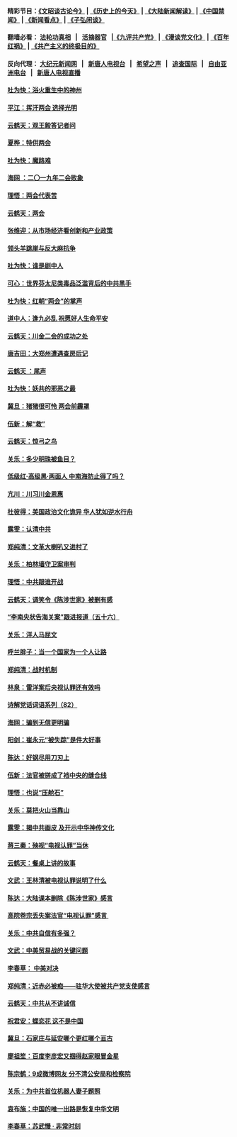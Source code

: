 #### 精彩节目：[《文昭谈古论今》](http://149.28.20.200/wenzhao) | [《历史上的今天》](http://149.28.20.200/today-in-history) | [《大陆新闻解读》](http://149.28.20.200/ntdtv-comedy) | [《中国禁闻》](http://149.28.20.200/ntdtv-news) | [《新闻看点》](http://149.28.20.200/news-insight) | [《子弘闲谈》](http://149.28.20.200/zihongxiantan/) 

 #### 翻墙必看： [法轮功真相](http://149.28.20.200:10000/videos/truth.html) &nbsp;&nbsp;|&nbsp;&nbsp; [活摘器官](http://149.28.20.200:10000/videos/res/Organs/) &nbsp;&nbsp;|[《九评共产党》](http://149.28.20.200:10000/videos/jiuping) | [《漫谈党文化》](http://149.28.20.200:10000/videos/mtdwh) | [《百年红祸》](http://149.28.20.200:10000/videos/bnhh) | [《共产主义的终极目的》](http://149.28.20.200:10000/videos/res/zjmd) 

 #### 反向代理： [大纪元新闻网](http://149.28.20.200:10080/) &nbsp;&nbsp;|&nbsp;&nbsp; [新唐人电视台](http://149.28.20.200:8000/) &nbsp;&nbsp;|&nbsp;&nbsp; [希望之声](http://149.28.20.200:8200/) &nbsp;&nbsp;|&nbsp;&nbsp; [追查国际](http://149.28.20.200:10010/) &nbsp;&nbsp;|&nbsp;&nbsp; [自由亚洲电台](http://149.28.20.200:9800/) &nbsp;&nbsp;|&nbsp;&nbsp; [新唐人电视直播](http://149.28.20.200/) 

#### [吐为快：浴火重生中的神州](../pages/nsc993/n11104106.md?t=03111020) 

#### [平江：挥汗两会 选择光明](../pages/nsc993/n11102501.md?t=03111020) 

#### [云鹤天：观王毅答记者问](../pages/nsc993/n11102511.md?t=03111020) 

#### [夏桦：特供两会](../pages/nsc993/n11102494.md?t=03111020) 

#### [吐为快：魔路难](../pages/nsc993/n11100933.md?t=03111020) 

#### [海网 ：二〇一九年二会败象](../pages/nsc993/n11100934.md?t=03111020) 

#### [理悟：两会代表苦](../pages/nsc993/n11100078.md?t=03111020) 

#### [云鹤天：两会](../pages/nsc993/n11098355.md?t=03111020) 

#### [张维迎：从市场经济看创新和产业政策](../pages/nsc993/n11098282.md?t=03111020) 

#### [领头羊跳崖与反大麻抗争](../pages/nsc993/n11097463.md?t=03111020) 

#### [吐为快：谁是剧中人](../pages/nsc993/n11097236.md?t=03111020) 

#### [可心：世界芬太尼类毒品泛滥背后的中共黑手](../pages/nsc993/n11096116.md?t=03111020) 

#### [吐为快：红朝“两会”的掌声](../pages/nsc993/n11094460.md?t=03111020) 

#### [道中人：逢九必乱 祝愿好人生命平安](../pages/nsc993/n11094393.md?t=03111020) 

#### [云鹤天：川金二会的成功之处](../pages/nsc993/n11093946.md?t=03111020) 

#### [唐吉田：大郑州遭遇查房后记](../pages/nsc993/n11093807.md?t=03111020) 

#### [云鹤天 ：尾声](../pages/nsc993/n11089747.md?t=03111020) 

#### [吐为快：妖共的邪恶之最](../pages/nsc993/n11089010.md?t=03111020) 

#### [冀旦：猪猪很可怜 两会前霾罩](../pages/nsc993/n11087382.md?t=03111020) 

#### [伍新：解“救”](../pages/nsc993/n11087327.md?t=03111020) 

#### [云鹤天：惊弓之鸟](../pages/nsc993/n11087160.md?t=03111020) 

#### [关乐：多少明珠被鱼目？](../pages/nsc993/n11087053.md?t=03111020) 

#### [低级红·高级黑·两面人 中南海防止得了吗？](../pages/nsc993/n11087010.md?t=03111020) 

#### [亢川：川习川金恩惠](../pages/nsc993/n11086704.md?t=03111020) 

#### [杜彼得：美国政治文化诡异 华人犹如逆水行舟](../pages/nsc993/n11085801.md?t=03111020) 

#### [露雯：认清中共](../pages/nsc993/n11083266.md?t=03111020) 

#### [郑纯清：文革大喇叭又进村了](../pages/nsc993/n11081469.md?t=03111020) 

#### [关乐：柏林墙守卫案审判](../pages/nsc993/n11080800.md?t=03111020) 

#### [理悟：中共跟谁开战](../pages/nsc993/n11080757.md?t=03111020) 

#### [云鹤天：调笑令《陈涉世家》被删有感](../pages/nsc993/n11080630.md?t=03111020) 

#### [“李南央状告海关案”跟进报道（五十六）](../pages/nsc993/n11080522.md?t=03111020) 

#### [关乐：洋人马屁文](../pages/nsc993/n11079956.md?t=03111020) 

#### [呼兰胖子：当一个国家为一个人让路](../pages/nsc993/n11078972.md?t=03111020) 

#### [郑纯清：战时机制](../pages/nsc993/n11078268.md?t=03111020) 

#### [林泉：雷洋案后央视认罪还有效吗](../pages/nsc993/n11078210.md?t=03111020) 

#### [诗解党话词语系列（82）](../pages/nsc993/n11078166.md?t=03111020) 

#### [海网：骗到无信更明骗](../pages/nsc993/n11075971.md?t=03111020) 

#### [阳剑：崔永元“被失踪”是件大好事](../pages/nsc993/n11075859.md?t=03111020) 

#### [陈达：好钢尽用刀刃上](../pages/nsc993/n11073476.md?t=03111020) 

#### [伍新：法官被搓成了裆中央的缝合线](../pages/nsc993/n11070407.md?t=03111020) 

#### [理悟：也说“压舱石”](../pages/nsc993/n11070157.md?t=03111020) 

#### [关乐：莫把火山当靠山](../pages/nsc993/n11068995.md?t=03111020) 

#### [露雯：揭中共画皮 及开示中华神传文化](../pages/nsc993/n11068776.md?t=03111020) 

#### [蒋三秦：殃视“电视认罪”当休](../pages/nsc993/n11068739.md?t=03111020) 

#### [云鹤天：餐桌上讲的故事](../pages/nsc993/n11068720.md?t=03111020) 

#### [文武：王林清被电视认罪说明了什么](../pages/nsc993/n11067393.md?t=03111020) 

#### [陈达：大陆课本删除《陈涉世家》感言](../pages/nsc993/n11067375.md?t=03111020) 

#### [高院卷宗丢失案法官“电视认罪”感言 ](../pages/nsc993/n11067361.md?t=03111020) 

#### [关乐：中共自信有多强？](../pages/nsc993/n11067379.md?t=03111020) 

#### [文武：中美贸易战的关键问题](../pages/nsc993/n11065557.md?t=03111020) 

#### [李春草： 中美对决](../pages/nsc993/n11065537.md?t=03111020) 

#### [郑纯清：近赤必被痴——驻华大使被共产党支使感言](../pages/nsc993/n11065483.md?t=03111020) 

#### [云鹤天：中共从不讲诚信](../pages/nsc993/n11063425.md?t=03111020) 

#### [祝君安：蝶恋花  这不是中国](../pages/nsc993/n11063384.md?t=03111020) 

#### [冀旦：石家庄与延安哪个更红哪个亘古](../pages/nsc993/n11061823.md?t=03111020) 

#### [廖祖笙：百度李彦宏又掴得赵家眼冒金星](../pages/nsc993/n11061663.md?t=03111020) 

#### [陈宗鹤：9成微博网友 分不清公安局和检察院](../pages/nsc993/n11061221.md?t=03111020) 

#### [关乐：为中共首位机器人妻子题照](../pages/nsc993/n11059584.md?t=03111020) 

#### [袁布施：中国的唯一出路是恢复中华文明](../pages/nsc993/n11059626.md?t=03111020) 

#### [李春草：苏武慢 · 非常时刻](../pages/nsc993/n11059601.md?t=03111020) 

